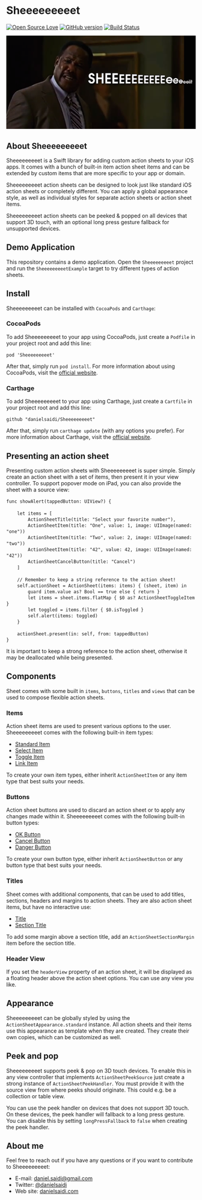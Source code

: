 # Sheeeeeeeeet

[![Open Source Love](https://badges.frapsoft.com/os/mit/mit.svg?v=102)](https://github.com/ellerbrock/open-source-badge/)
[![GitHub version](https://badge.fury.io/gh/danielsaidi%2FSheeeeeeeeet.svg)](http://badge.fury.io/gh/danielsaidi%2FSheeeeeeeeet)
[![Build Status](https://travis-ci.org/danielsaidi/Sheeeeeeeeet)](https://travis-ci.org/danielsaidi/Sheeeeeeeeet)





![Sheeeeeeeeeit][header-image]


## About Sheeeeeeeeet

Sheeeeeeeeet is a Swift library for adding custom action sheets to your iOS apps.
It comes with a bunch of built-in item action sheet items and can be extended by
custom items that are more specific to your app or domain.

Sheeeeeeeeet action sheets can be designed to look just like standard iOS action
sheets or completely different. You can apply a global appearance style, as well
as individual styles for separate action sheets or action sheet items.

Sheeeeeeeeet action sheets can be peeked & popped on all devices that support 3D
touch, with an optional long press gesture fallback for unsupported devices.



## Demo Application

This repository contains a demo application. Open the `Sheeeeeeeeet` project and
run the `SheeeeeeeeetExample` target to try different types of action sheets.



## Install

Sheeeeeeeeet can be installed with `CocoaPods` and `Carthage`:

### CocoaPods

To add Sheeeeeeeeet to your app using CocoaPods, just create a `Podfile` in your
project root and add this line:

```
pod 'Sheeeeeeeeet'
```

After that, simply run `pod install`. For more information about using CocoaPods,
visit the [official website][CocoaPods].

### Carthage

To add Sheeeeeeeeet to your app using Carthage, just create a `Cartfile` in your
project root and add this line:

```
github "danielsaidi/Sheeeeeeeeet"
```

After that, simply run `carthage update` (with any options you prefer). For more
information about Carthage, visit the [official website][Carthage].



## Presenting an action sheet

Presenting custom action sheets with Sheeeeeeeeet is super simple. Simply create
an action sheet with a set of items, then present it in your view controller. To
support popover mode on iPad, you can also provide the sheet with a source view:

```
func showAlert(tappedButton: UIView?) {

    let items = [
        ActionSheetTitle(title: "Select your favorite number"),
        ActionSheetItem(title: "One", value: 1, image: UIImage(named: "one"))
        ActionSheetItem(title: "Two", value: 2, image: UIImage(named: "two"))
        ActionSheetItem(title: "42", value: 42, image: UIImage(named: "42"))
        ActionSheetCancelButton(title: "Cancel")
    ]

    // Remember to keep a string reference to the action sheet!
    self.actionSheet = ActionSheet(items: items) { (sheet, item) in
        guard item.value as? Bool == true else { return }
        let items = sheet.items.flatMap { $0 as? ActionSheetToggleItem }
        let toggled = items.filter { $0.isToggled }
        self.alert(items: toggled)
    }

    actionSheet.present(in: self, from: tappedButton)
}
```

It is important to keep a strong reference to the action sheet, otherwise it may
be deallocated while being presented.



## Components

Sheet comes with some built in `items`, `buttons`, `titles` and `views` that can
be used to compose flexible action sheets.

### Items

Action sheet items are used to present various options to the user. Sheeeeeeeeet
comes with the following built-in item types:

* [Standard Item][ActionSheetItem]
* [Select Item][ActionSheetSelectItem]
* [Toggle Item][ActionSheetToggleItem]
* [Link Item][ActionSheetLinkItem]

To create your own item types, either inherit `ActionSheetItem` or any item type
that best suits your needs.

### Buttons

Action sheet buttons are used to discard an action sheet or to apply any changes
made within it. Sheeeeeeeeet comes with the following built-in button types:

* [OK Button][ActionSheetOkButton]
* [Cancel Button][ActionSheetCancelButton]
* [Danger Button][ActionSheetDangerButton]

To create your own button type, either inherit `ActionSheetButton` or any button
type that best suits your needs.

### Titles

Sheet comes with additional components, that can be used to add titles, sections,
headers and margins to action sheets. They are also action sheet items, but have
no interactive use:

* [Title][ActionSheetTitle]
* [Section Title][ActionSheetSectionTitle]

To add some margin above a section title, add an `ActionSheetSectionMargin` item
before the section title.

### Header View

If you set the `headerView` property of an action sheet, it will be displayed as
a floating header above the action sheet options. You can use any view you like.



## Appearance

Sheeeeeeeeet can be globally styled by using the `ActionSheetAppearance.standard`
instance. All action sheets and their items use this appearance as template when
they are created. They create their own copies, which can be customized as well.



## Peek and pop

Sheeeeeeeeet supports peek & pop on 3D touch devices. To enable this in any view
controller that implements `ActionSheetPeekSource` just create a strong instance
of `ActionSheetPeekHandler`. You must provide it with the source view from where
peeks should originate. This could e.g. be a collection or table view.

You can use the peek handler on devices that does not support 3D touch. On these
devices, the peek handler will fallback to a long press gesture. You can disable
this by setting `longPressFallback` to `false` when creating the peek handler.



## About me

Feel free to reach out if you have any questions or if you want to contribute to
Sheeeeeeeeet:

* E-mail: [daniel.saidi@gmail.com](mailto:daniel.saidi@gmail.com)
* Twitter: [@danielsaidi](http://www.twitter.com/danielsaidi)
* Web site: [danielsaidi.com](http://www.danielsaidi.com)





[header-image]: SheeeeeeeeetExample/Assets/Images/title-image.png "Sheeeeeeeeeit"

[Carthage]: https://github.com/Carthage/Carthage
[CocoaPods]: https://cocoapods.org/

[ActionSheetItem]: https://github.com/danielsaidi/Sheeeeeeeeet/blob/master/Sheeeeeeeeet/Sheeeeeeeeet/Items/ActionSheetItem.swift
[ActionSheetSelectItem]: https://github.com/danielsaidi/Sheeeeeeeeet/blob/master/Sheeeeeeeeet/Sheeeeeeeeet/Items/ActionSheetSelectItem.swift
[ActionSheetToggleItem]: https://github.com/danielsaidi/Sheeeeeeeeet/blob/master/Sheeeeeeeeet/Sheeeeeeeeet/Items/ActionSheetToggleItem.swift
[ActionSheetLinkItem]: https://github.com/danielsaidi/Sheeeeeeeeet/blob/master/Sheeeeeeeeet/Sheeeeeeeeet/Items/ActionSheetLinkItem.swift


[ActionSheetOkButton]: https://github.com/danielsaidi/Sheeeeeeeeet/blob/master/Sheeeeeeeeet/Sheeeeeeeeet/Items/ActionSheetOkButton.swift
[ActionSheetCancelButton]: https://github.com/danielsaidi/Sheeeeeeeeet/blob/master/Sheeeeeeeeet/Sheeeeeeeeet/Items/ActionSheetCancelButton.swift
[ActionSheetDangerButton]: https://github.com/danielsaidi/Sheeeeeeeeet/blob/master/Sheeeeeeeeet/Sheeeeeeeeet/Items/ActionSheetDangerButton.swift


[ActionSheetTitle]: https://github.com/danielsaidi/Sheeeeeeeeet/blob/master/Sheeeeeeeeet/Sheeeeeeeeet/Items/ActionSheetTitle.swift
[ActionSheetSectionTitle]: https://github.com/danielsaidi/Sheeeeeeeeet/blob/master/Sheeeeeeeeet/Sheeeeeeeeet/Items/ActionSheetSectionTitle.swift
